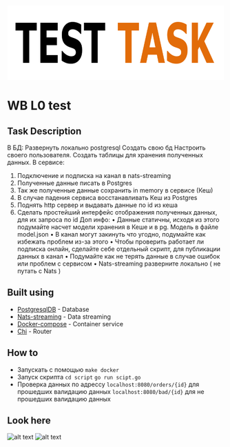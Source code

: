 <p align="center">
  <a href="" rel="noopener">
 <img width=843px height=173px src="https://github.com/honyshyota/l0-wb-test/blob/master/images/logo.png" alt="Project logo"></a>
</p>


# WB L0 test

## Task Description

В БД:
Развернуть локально postgresql
Создать свою бд
Настроить своего пользователя.
Создать таблицы для хранения полученных данных.
В сервисе:
1. Подключение и подписка на канал в nats-streaming
2. Полученные данные писать в Postgres
3. Так же полученные данные сохранить in memory в сервисе (Кеш)
4. В случае падения сервиса восстанавливать Кеш из Postgres
5. Поднять http сервер и выдавать данные по id из кеша
6. Сделать простейший интерфейс отображения полученных данных, для
их запроса по id
Доп инфо:
• Данные статичны, исходя из этого подумайте насчет модели хранения
в Кеше и в pg. Модель в файле model.json
• В канал могут закинуть что угодно, подумайте как избежать проблем
из-за этого
• Чтобы проверить работает ли подписка онлайн, сделайте себе
отдельный скрипт, для публикации данных в канал
• Подумайте как не терять данные в случае ошибок или проблем с
сервисом
• Nats-streaming разверните локально ( не путать с Nats )

## Built using

- [PostgresqlDB](https://www.postgresql.org/) - Database
- [Nats-streaming](https://nats.io/) - Data streaming
- [Docker-compose](https://www.docker.com/) - Container service
- [Chi](https://github.com/go-chi/chi) - Router

## How to

* Запускать с помощью ```make docker```
* Запуск скрипта
```cd script```
```go run scipt.go```
* Проверка данных по адрессу
```localhost:8080/orders/{id}``` для прошедших валидацию данных
```localhost:8080/bad/{id}``` для не прошедших валидацию данных


## Look here

![alt text](https://github.com/honyshyota/l0-wb-test/blob/master/images/docker-run.png)
![alt text](https://github.com/honyshyota/l0-wb-test/blob/master/images/web.png)
